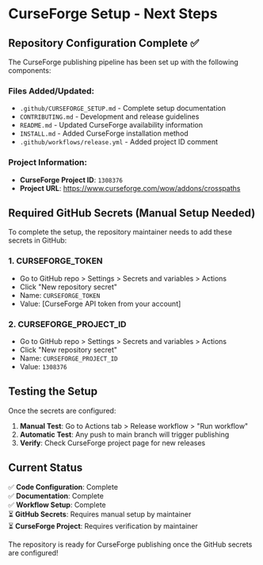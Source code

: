 # CurseForge Setup - Next Steps

## Repository Configuration Complete ✅

The CurseForge publishing pipeline has been set up with the following components:

### Files Added/Updated:
- `.github/CURSEFORGE_SETUP.md` - Complete setup documentation
- `CONTRIBUTING.md` - Development and release guidelines  
- `README.md` - Updated CurseForge availability information
- `INSTALL.md` - Added CurseForge installation method
- `.github/workflows/release.yml` - Added project ID comment

### Project Information:
- **CurseForge Project ID**: `1308376`
- **Project URL**: https://www.curseforge.com/wow/addons/crosspaths

## Required GitHub Secrets (Manual Setup Needed)

To complete the setup, the repository maintainer needs to add these secrets in GitHub:

### 1. CURSEFORGE_TOKEN
- Go to GitHub repo > Settings > Secrets and variables > Actions
- Click "New repository secret"
- Name: `CURSEFORGE_TOKEN`
- Value: [CurseForge API token from your account]

### 2. CURSEFORGE_PROJECT_ID  
- Go to GitHub repo > Settings > Secrets and variables > Actions
- Click "New repository secret"
- Name: `CURSEFORGE_PROJECT_ID`
- Value: `1308376`

## Testing the Setup

Once the secrets are configured:

1. **Manual Test**: Go to Actions tab > Release workflow > "Run workflow"
2. **Automatic Test**: Any push to main branch will trigger publishing
3. **Verify**: Check CurseForge project page for new releases

## Current Status

✅ **Code Configuration**: Complete  
✅ **Documentation**: Complete  
✅ **Workflow Setup**: Complete  
⏳ **GitHub Secrets**: Requires manual setup by maintainer  
⏳ **CurseForge Project**: Requires verification by maintainer  

The repository is ready for CurseForge publishing once the GitHub secrets are configured!